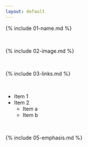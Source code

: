 ```yaml
---
layout: default
---
```


{% include 01-name.md %}

<br>

{% include 02-image.md %}

<br>

{% include 03-links.md %}

<br>

* Item 1
* Item 2
  * Item a
  * Item b


<br>

{% include 05-emphasis.md %}
